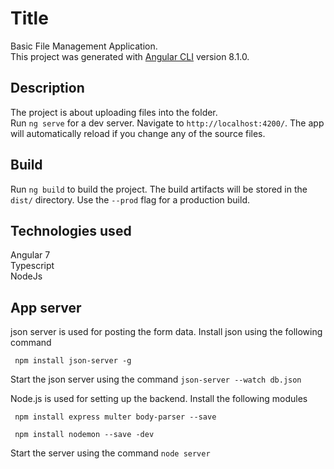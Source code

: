 # Title

Basic File Management Application.  
This project was generated with [Angular CLI](https://github.com/angular/angular-cli) version 8.1.0.
 
## Description

The project is about uploading files into the folder.  
Run `ng serve` for a dev server. Navigate to `http://localhost:4200/`. The app will automatically reload if you change any of the source files.

## Build

Run `ng build` to build the project. The build artifacts will be stored in the `dist/` directory. Use the `--prod` flag for a production build. 


## Technologies used

Angular 7  
Typescript  
NodeJs  


## App server 

json server is used for posting the form data. Install json using the following command

` npm install json-server -g` 

Start the json server using the command `json-server --watch db.json`  

Node.js is used for setting up the backend. Install the following modules 

` npm install express multer body-parser --save`  

` npm install nodemon --save -dev`

Start the server using the command `node server`


